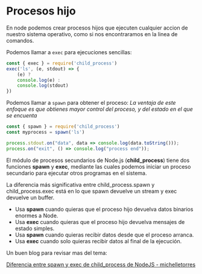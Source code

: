 # Procesos hijo

En node podemos crear procesos hijos que ejecuten cualquier accion de nuestro sistema operativo, como si nos encontraramos en la linea de comandos.

Podemos llamar a `exec` para ejecuciones sencillas:

```js
const { exec } = require('child_process')
exec('ls', (e, stdout) => {
    (e) ?
    console.log(e) :
    console.log(stdout)
})
```

Podemos llamar a `spawn` para obtener el proceso: _La ventaja de este enfoque es que obtienes mayor control del proceso, y del estado en el que se encuenta_

```js
const { spawn } = require('child_process')
const myprocess = spawn('ls')

process.stdout.on("data", data => console.log(data.toString()));
process.on("exit", () => console.log("process end"));
```

El módulo de procesos secundarios de Node.js (**child_process**) tiene dos funciones **spawn** y **exec**, mediante las cuales podemos iniciar un proceso secundario para ejecutar otros programas en el sistema.

La diferencia más significativa entre child_process.spawn y child_process.exec está en lo que spawn devuelve un stream y exec devuelve un buffer.

-   Usa **spawn** cuando quieras que el proceso hijo devuelva datos binarios enormes a Node.
-   Usa **exec** cuando quieras que el proceso hijo devuelva mensajes de estado simples.
-   Usa **spawn** cuando quieras recibir datos desde que el proceso arranca.
-   Usa **exec** cuando solo quieras recibir datos al final de la ejecución.

Un buen blog para revisar mas del tema:

[Diferencia entre spawn y exec de child_process de NodeJS - michelletorres](https://blog.michelletorres.mx/diferencia-entre-spawn-y-exec-de-child_process-de-nodejs/)